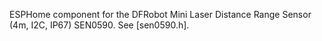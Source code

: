 ESPHome component for the DFRobot Mini Laser Distance Range Sensor (4m, I2C, IP67) SEN0590. See [sen0590.h].
